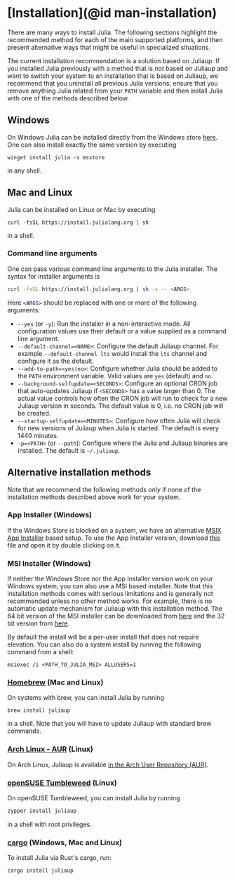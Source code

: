 # [Installation](@id man-installation)

There are many ways to install Julia. The following sections highlight the
recommended method for each of the main supported platforms, and then present
alternative ways that might be useful in specialized situations.

The current installation recommendation is a solution based on Juliaup. If you
installed Julia previously with a method that is _not_ based on Juliaup and want
to switch your system to an installation that is based on Juliaup, we recommend
that you uninstall all previous Julia versions, ensure that you remove anything
Julia related from your `PATH` variable and then install Julia with one of the
methods described below.

## Windows

On Windows Julia can be installed directly from the Windows store
[here](https://www.microsoft.com/store/apps/9NJNWW8PVKMN). One can also install
exactly the same version by executing

```
winget install julia -s msstore
```

in any shell.

## Mac and Linux

Julia can be installed on Linux or Mac by executing

```
curl -fsSL https://install.julialang.org | sh
```

in a shell.

### Command line arguments

One can pass various command line arguments to the Julia installer. The syntax
for installer arguments is

```bash
curl -fsSL https://install.julialang.org | sh -s -- <ARGS>
```

Here `<ARGS>` should be replaced with one or more of the following arguments:
- `--yes` (or `-y`): Run the installer in a non-interactive mode. All
configuration values use their default or a value supplied as a command line
argument.
- `--default-channel=<NAME>`: Configure the default Juliaup channel. For
example `--default-channel lts` would install the `lts` channel and configure it
as the default.
- `--add-to-path=<yes|no>`: Configure whether Julia should be added to the `PATH`
environment variable. Valid values are `yes` (default) and `no`.
- `--background-selfupdate=<SECONDS>`: Configure an optional CRON job that
auto-updates Juliaup if `<SECONDS>` has a value larger than 0. The actual value
controls how often the CRON job will run to check for a new Juliaup version in
seconds. The default value is 0, i.e. no CRON job will be created.
- `--startup-selfupdate=<MINUTES>`: Configure how often Julia will check for new
versions of Juliaup when Julia is started. The default is every 1440 minutes.
- `-p=<PATH>` (or `--path`): Configure where the Julia and Juliaup binaries are
installed. The default is `~/.juliaup`.

## Alternative installation methods

Note that we recommend the following methods _only_ if none of the installation
methods described above work for your system.

### App Installer (Windows)

If the Windows Store is blocked on a system, we have an alternative
[MSIX App Installer](https://learn.microsoft.com/en-us/windows/msix/app-installer/app-installer-file-overview)
based setup. To use the App Installer version, download
[this](https://install.julialang.org/Julia.appinstaller) file and open it by
double clicking on it.

### MSI Installer (Windows)

If neither the Windows Store nor the App Installer version work on your Windows
system, you can also use a MSI based installer. Note that this installation
methods comes with serious limitations and is generally not recommended unless
no other method works. For example, there is no automatic update mechanism for
Juliaup with this installation method. The 64 bit version of the MSI installer
can be downloaded from [here](https://install.julialang.org/Julia-x64.msi) and
the 32 bit version from [here](https://install.julialang.org/Julia-x86.msi).

 By default the install will be a per-user install that does not require
 elevation. You can also do a system install by running the following command
 from a shell:

```
msiexec /i <PATH_TO_JULIA_MSI> ALLUSERS=1
```

### [Homebrew](https://brew.sh) (Mac and Linux)

On systems with brew, you can install Julia by running
```
brew install juliaup
```
in a shell. Note that you will have to update Juliaup with standard brew
commands.

### [Arch Linux - AUR](https://aur.archlinux.org/packages/juliaup/) (Linux)

On Arch Linux, Juliaup is available [in the Arch User Repository (AUR)](https://aur.archlinux.org/packages/juliaup/).

### [openSUSE Tumbleweed](https://get.opensuse.org/tumbleweed/) (Linux)

On openSUSE Tumbleweed, you can install Julia by running

```sh
zypper install juliaup
```
in a shell with root privileges.

### [cargo](https://crates.io/crates/juliaup/) (Windows, Mac and Linux)

To install Julia via Rust's cargo, run:

```sh
cargo install juliaup
```
